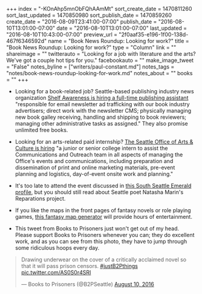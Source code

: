 +++
index = "-KOnAhp5mnObFQhAAmMt"
sort_create_date = 1470811260
sort_last_updated = 1470850980
sort_publish_date = 1470859260
create_date = "2016-08-09T23:41:00-07:00"
publish_date = "2016-08-10T13:01:00-07:00"
date = "2016-08-10T13:01:00-07:00"
last_updated = "2016-08-10T10:43:00-07:00"
preview_url = "2f0aaf35-e196-1f00-138d-467f6346592d"
name = "Book News Roundup: Looking for work?"
title = "Book News Roundup: Looking for work?"
type = "Column"
link = ""
shareimage = ""
twitterauto = "Looking for a job with literature and the arts? We've got a couple hot tips for you."
facebookauto = ""
make_image_tweet = "False"
notes_byline = ["writers/paul-constant.md"]
notes_tags = "notes/book-news-roundup-looking-for-work.md"
notes_about = ""
books = ""
+++
* Looking for a book-related job? Seattle-based publishing industry news organization [Shelf Awareness is hiring a full-time publishing assistant](http://www.shelf-awareness.com/jobboard/2016-08-04/publishing_assistant.html) "responsible for email newsletter ad trafficking with our book industry advertisers; direct work with the newsletter CMS; physically managing new book galley receiving, handling and shipping to book reviewers; managing other administrative tasks as assigned." They also promise unlimited free books.

* Looking for an arts-related paid internship? [The Seattle Office of Arts & Culture is hiring](http://www.seattle.gov/personnel/employment/default_TemporaryAndInternship.asp) "a junior or senior college intern to assist the Communications and Outreach team  in all aspects of managing the Office's events and communications, including preparation and dissemination of print and online marketing materials, pre-event planning and logistics, day-of-event onsite work and planning."

* It's too late to attend the event discussed in [this South Seattle Emerald profile](https://southseattleemerald.com/2016/08/09/natasha-marin-brings-an-army-to-the-troll-fight/), but you should still read about Seattle poet Natasha Marin's Reparations project.

* If you like the maps in the front pages of fantasy novels or role playing games, [this fantasy map generator](http://mewo2.com/notes/terrain/) will provide hours of entertainment.

* This tweet from Books to Prisoners just won't get out of my head. Please support Books to Prisoners whenever you can; they do excellent work, and as you can see from this photo, they have to jump through some ridiculous hoops every day.

<blockquote class="twitter-tweet" data-lang="en"><p lang="en" dir="ltr">Drawing underwear on the cover of a critically acclaimed novel so that it will pass prison censors. <a href="https://twitter.com/hashtag/justB2Pthings?src=hash">#justB2Pthings</a> <a href="https://t.co/AS0S0r4SRI">pic.twitter.com/AS0S0r4SRI</a></p>&mdash; Books to Prisoners (@B2PSeattle) <a href="https://twitter.com/B2PSeattle/status/763234478273593345">August 10, 2016</a></blockquote>
